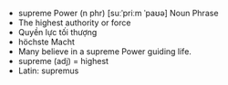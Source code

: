 - supreme Power (n phr) [suːˈpriːm ˈpaʊə] Noun Phrase  
- The highest authority or force  
- Quyền lực tối thượng  
- höchste Macht  
- Many believe in a supreme Power guiding life.  
- supreme (adj) = highest  
- Latin: supremus